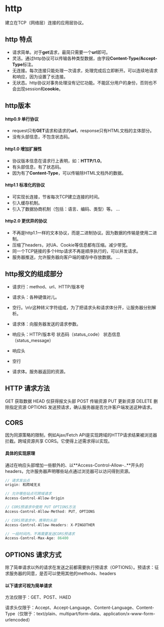 # http

建立在TCP（网络层）连接的应用层协议。

## http 特点

- 请求简单。对于**get**请求，最简只需要一个**url**即可。
- 灵活。通过http协议可以传输各种类型数据，由字段**Content-Type/Accept-Type**标注。
- 无连接。每次连接只能处理一次请求，处理完成后立即断开。可以连续地请求和响应，因为设置了长连接。
- 无状态。http协议对事务处理没有记忆功能。不能区分用户的身份，否则也不会出现session和**cookie**。

## http版本

#### http0.9 单行协议

- request只有**GET**请求和请求的**url**，response只有HTML文档的主体部分。
- 没有头部信息，不包含状态码。

#### http1.0 增加扩展性

- 协议版本信息在请求行上表明，如：**HTTP/1.0**。
- 有头部信息，有了状态码。
- 因为有了**Content-Type**，可以传输除HTML文档外的数据。

#### http1.1 标准化的协议

- 可实现长连接，节省每次TCP建立连接的时间。
- 引入缓存机制。
- 引入了数据协商机制（包括：语言、编码、类型）等。
...

#### http2.0 更优异的协议

- 不再是http1.1一样的文本协议，而是二进制协议。因为数据的传输是使用二进制。
- 压缩了headers，对UA、Cookie等信息都有压缩。减少带宽。
- 同一个TCP链接的多个Http请求不再是顺序执行的，可以并发请求。
- 服务器推送，允许服务器向客户端的缓存中存放数据。
...

## http报文的组成部分

- 请求行：method、url、HTTP/版本号
- 请求头：各种键值对儿。
- 空行。\n\r这种转义字符组成，为了把请求头和请求体分开，让服务器分别解析。
- 请求体：向服务器发送的请求参数。

- 响应头：HTTP/版本号 状态码（status_code） 状态信息（status_message）
- 响应头
- 空行
- 请求体。服务器返回的资源。

## HTTP 请求方法

GET 获取数据
HEAD 仅获得报文头部
POST 传输资源
PUT 更新资源
DELETE 删除指定资源
OPTIONS 发送预请求，确认服务器是否允许客户端发送这种请求。

## CORS

因为同源策略的限制，例如Ajax/Fetch API是实现跨域的HTTP请求结果被浏览器拦截。跨域资源共享 CORS。它使得上述需求得以实现。

#### 具体的实现原理

通过在响应头部增加一些额外的、以**Access-Control-Allow-..**开头的headers，允许服务器声明哪些站点通过浏览器可以访问得到资源。

``` js
// 请求发出点
origin: 和跨域无关

// 允许哪些站点可跨域请求
Access-Control-Allow-Origin

// CORS预请求中使用 PUT OPTIONS方法
Access-Control-Allow-Method: PUT, OPTIONS

// CORS预请求中，携带的头部
Access-Control-Allow-Headers: X-PINGOTHER

// 一段时间内，不再需要发送CORS预请求
Access-Control-Max-Age: 86400
```

## OPTIONS 请求方式

除了简单请求以外的请求在发送之前都需要执行预请求（OPTIONS）。预请求：征求服务器的同意，是否可以使用其他的methods、headers

#### 以下请求可视为简单请求

方法仅限于：GET、POST、HAED

请求头仅限于：Accept、Accept-Language、Content-Language、Content-Type（仅限于：text/plain、multipart/form-data、application/x-www-form-urlencoded）

